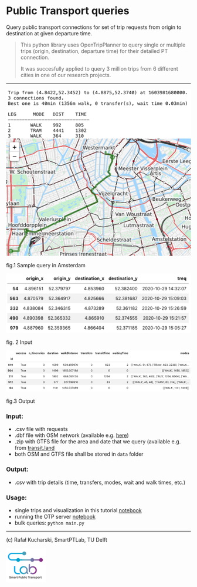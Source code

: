 # Public Transport queries

Query public transport connections for set of trip requests from origin to destination at given departure time. 

> This python library uses OpenTripPlanner to query single or multiple trips (origin, destination, departure time) for their detailed PT connection. 
>
> It was succesfully applied to query 3 million trips from 6 different cities in one of our research projects.
---

![vis](data/vis.png)
 
 fig.1 Sample query in Amsterdam
 
 ![vis](data/in.png)
 
 fig. 2 Input
 
 ![vis](data/out.png)
 
 fig.3 Output



### Input:
 * .csv file with requests 
 * .dbf file with OSM network (available e.g. [here](https://www.interline.io/osm/extracts/))
 * .zip with GTFS file for the area and date that we query (available e.g. from [transit.land](https://www.transit.land/)
 * both OSM and GTFS file shall be stored in `data` folder
 
 ### Output:
 * .csv with trip details (time, transfers, modes, wait and walk times, etc.)
 
 
 ### Usage:
 * single trips and visualization in this tutorial [notebook](tutorial.ipynb)
 * running the OTP server [notebook](run_OTP_server.ipynb)
 * bulk queries: `python main.py`
 
 
 -----
 (c) Rafał Kucharski, SmartPTLab, TU Delft
 
 ![vis](data/SPTL.png)
 
